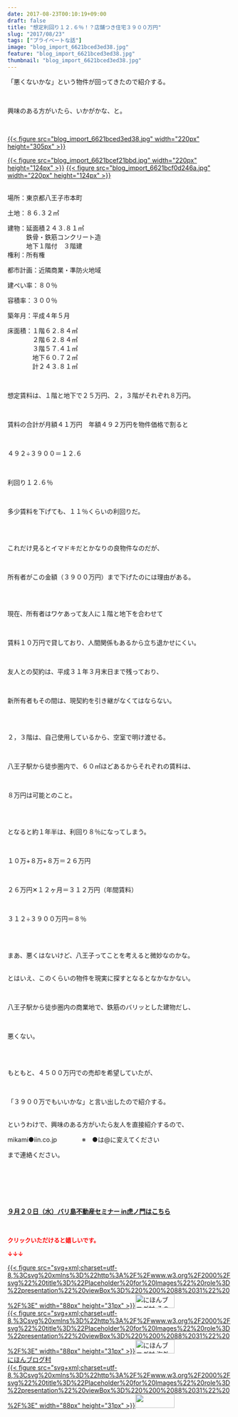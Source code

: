 ```yaml
---
date: 2017-08-23T00:10:19+09:00
draft: false
title: "想定利回り１２.６％！？店舗つき住宅３９００万円"
slug: "2017/08/23"
tags: ["プライベートな話"]
image: "blog_import_6621bced3ed38.jpg"
feature: "blog_import_6621bced3ed38.jpg"
thumbnail: "blog_import_6621bced3ed38.jpg"
---
```

<p>「悪くないかな」という物件が回ってきたので紹介する。</p><p> </p><p>興味のある方がいたら、いかがかな、と。</p><p> </p><p><a href="blog_import_6621bced3ed38.jpg">{{< figure src="blog_import_6621bced3ed38.jpg" width="220px" height="305px" >}}</a></p><p><a href="blog_import_6621bcef21bbd.jpg">{{< figure src="blog_import_6621bcef21bbd.jpg" width="220px" height="124px" >}}</a> <a href="blog_import_6621bcf0d246a.jpg">{{< figure src="blog_import_6621bcf0d246a.jpg" width="220px" height="124px" >}}</a></p><p><br/>場所：東京都八王子市本町</p><p>土地：８６.３２㎡</p><p>建物：延面積２４３.８１㎡<br/>　　　鉄骨・鉄筋コンクリート造<br/>　　　地下１階付　３階建　　　<br/>権利：所有権</p><p>都市計画：近隣商業・準防火地域</p><p>建ぺい率：８０％</p><p>容積率：３００％</p><p>築年月：平成４年５月</p><p>床面積：１階６２.８４㎡<br/>　　　　２階６２.８４㎡<br/>　　　　３階５７.４１㎡<br/>　　　　地下６０.７２㎡<br/>　　　　計２４３.８１㎡　　　　</p><p> </p><p>想定賃料は、１階と地下で２５万円、２，３階がそれぞれ８万円。</p><p> </p><p>賃料の合計が月額４１万円　年額４９２万円を物件価格で割ると</p><p> </p><p>４９２÷３９００＝１２.６　</p><p> </p><p>利回り１２.６％</p><p> </p><p>多少賃料を下げても、１１％くらいの利回りだ。</p><p> </p><p><br/>これだけ見るとイマドキだとかなりの良物件なのだが、</p><p> </p><p>所有者がこの金額（３９００万円）まで下げたのには理由がある。</p><p> </p><p><br/>現在、所有者はワケあって友人に１階と地下を合わせて</p><p> </p><p>賃料１０万円で貸しており、人間関係もあるから立ち退かせにくい。</p><p> </p><p>友人との契約は、平成３１年３月末日まで残っており、</p><p> </p><p>新所有者もその間は、現契約を引き継がなくてはならない。</p><p> </p><p><br/>２，３階は、自己使用しているから、空室で明け渡せる。</p><p> </p><p>八王子駅から徒歩圏内で、６０㎡ほどあるからそれぞれの賃料は、</p><p> </p><p>８万円は可能とのこと。</p><p> </p><p><br/>となると約１年半は、利回り８％になってしまう。</p><p> </p><p>１０万+８万+８万＝２６万円</p><p> </p><p>２６万円✕１２ヶ月＝３１２万円（年間賃料）</p><p> </p><p>３１２÷３９００万円＝８％</p><p> </p><p><br/>まあ、悪くはないけど、八王子ってことを考えると微妙なのかな。</p><p><br/>とはいえ、このくらいの物件を現実に探すとなるとなかなかない。</p><p> </p><p>八王子駅から徒歩圏内の商業地で、鉄筋のバリッとした建物だし、</p><p> </p><p>悪くない。</p><p> </p><p><br/>もともと、４５００万円での売却を希望していたが、</p><p> </p><p>「３９００万でもいいかな」と言い出したので紹介する。</p><p><br/>というわけで、興味のある方がいたら友人を直接紹介するので、</p><p>mikami●iin.co.jp　　　　※　●は@に変えてください</p><p>まで連絡ください。</p><p> </p><p> </p><p> </p><p><span style="font-weight: bold;"><span style="text-decoration: underline;"><a href="iin.co.jp" target="_blank">９月２０日（水）バリ島不動産セミナー in虎ノ門はこちら</a></span></span></p><p> </p><p><font color="#ff0000" size="2"><strong>クリックいただけると嬉しいです。</strong></font></p><p><font color="#ff0000" size="2"><strong>↓↓↓</strong></font></p><p><a href="ranking.html?p_cid=01260127" id="&amp;blogmura_banner" target="_blank">{{< figure src="svg+xml;charset=utf-8,%3Csvg%20xmlns%3D%22http%3A%2F%2Fwww.w3.org%2F2000%2Fsvg%22%20title%3D%22Placeholder%20for%20Images%22%20role%3D%22presentation%22%20viewBox%3D%220%200%2088%2031%22%20%2F%3E" width="88px" height="31px" >}}<noscript><img alt="にほんブログ村 その他生活ブログ 不動産投資へ" border="0" height="31" src="//life.blogmura.com/hudousantoushi/img/hudousantoushi88_31.gif" width="88"></noscript></a><br/><a href="ranking.html?p_cid=01260127" target="_blank">{{< figure src="svg+xml;charset=utf-8,%3Csvg%20xmlns%3D%22http%3A%2F%2Fwww.w3.org%2F2000%2Fsvg%22%20title%3D%22Placeholder%20for%20Images%22%20role%3D%22presentation%22%20viewBox%3D%220%200%2088%2031%22%20%2F%3E" width="88px" height="31px" >}}<noscript><img alt="にほんブログ村 海外生活ブログ バリ島情報へ" border="0" height="31" src="https://img-proxy.blog-video.jp/images?url=http%3A%2F%2Foverseas.blogmura.com%2Fbali%2Fimg%2Fbali88_31.gif" width="88"></noscript></a><br/><a href="ranking.html?p_cid=01260127" target="_blank">にほんブログ村</a><br/><a href="link.php?1804582" title="人気ブログランキングへ">{{< figure src="svg+xml;charset=utf-8,%3Csvg%20xmlns%3D%22http%3A%2F%2Fwww.w3.org%2F2000%2Fsvg%22%20title%3D%22Placeholder%20for%20Images%22%20role%3D%22presentation%22%20viewBox%3D%220%200%2088%2031%22%20%2F%3E" width="88px" height="31px" >}}<noscript><img border="0" height="31" src="https://blog.with2.net/img/banner/banner_22.gif" width="88"></noscript></a></p><p> </p>

